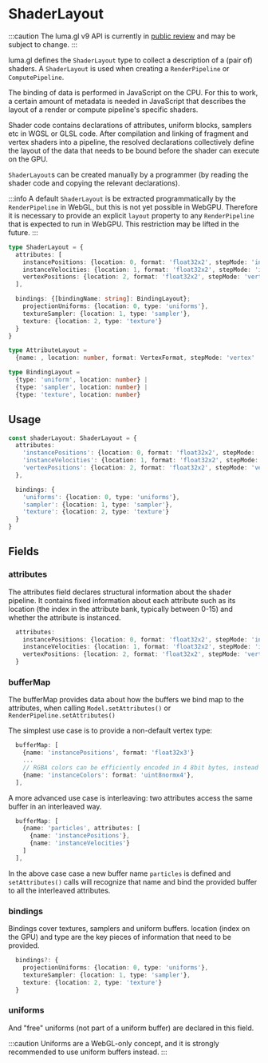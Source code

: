 # ShaderLayout

:::caution
The luma.gl v9 API is currently in [public review](/docs/public-review) and may be subject to change.
:::

luma.gl defines the `ShaderLayout` type to collect a description of a (pair of) shaders. 
A `ShaderLayout` is used when creating a `RenderPipeline` or `ComputePipeline`.

The binding of data is performed in JavaScript on the CPU. For this to work,
a certain amount of metadata is needed in JavaScript that describes the layout of a
render or compute pipeline's specific shaders.

Shader code contains declarations of attributes, uniform blocks, samplers etc in WGSL or GLSL code. After compilation and linking of fragment and vertex shaders into a pipeline, the resolved declarations collectively define the layout of the data that needs to be bound before the shader can execute on the GPU.

`ShaderLayout`s can be created manually by a programmer (by reading the shader code
and copying the relevant declarations).

:::info
A default `ShaderLayout` is be extracted programmatically by the `RenderPipeline` in WebGL, but this is not yet possible in WebGPU. Therefore it is necessary to provide an explicit `layout` property to any `RenderPipeline` that is expected to run in WebGPU. This restriction may be lifted in the future.
:::

```typescript
type ShaderLayout = {
  attributes: [
    instancePositions: {location: 0, format: 'float32x2', stepMode: 'instance'},
    instanceVelocities: {location: 1, format: 'float32x2', stepMode: 'instance'},
    vertexPositions: {location: 2, format: 'float32x2', stepMode: 'vertex'}
  ],

  bindings: {[bindingName: string]: BindingLayout};
    projectionUniforms: {location: 0, type: 'uniforms'},
    textureSampler: {location: 1, type: 'sampler'},
    texture: {location: 2, type: 'texture'}
  }
}

type AttributeLayout =
  {name: , location: number, format: VertexFormat, stepMode: 'vertex' | 'instance'}

type BindingLayout =
  {type: 'uniform', location: number} |
  {type: 'sampler', location: number} |
  {type: 'texture', location: number}
```

## Usage

```typescript
const shaderLayout: ShaderLayout = {
  attributes:
    'instancePositions': {location: 0, format: 'float32x2', stepMode: 'instance'},
    'instanceVelocities': {location: 1, format: 'float32x2', stepMode: 'instance'},
    'vertexPositions': {location: 2, format: 'float32x2', stepMode: 'vertex'}
  },

  bindings: {
    'uniforms': {location: 0, type: 'uniforms'},
    'sampler': {location: 1, type: 'sampler'},
    'texture': {location: 2, type: 'texture'}
  }
}
```

## Fields

### attributes

The attributes field declares structural information about the shader pipeline.
It contains  fixed information about each attribute such as its location (the index in the attribute bank, typically between 0-15) and whether the attribute is instanced.

```typescript
  attributes:
    instancePositions: {location: 0, format: 'float32x2', stepMode: 'instance'},
    instanceVelocities: {location: 1, format: 'float32x2', stepMode: 'instance'},
    vertexPositions: {location: 2, format: 'float32x2', stepMode: 'vertex'}
  }
```

### bufferMap

The bufferMap provides data about how the buffers we bind map to the attributes,
when calling `Model.setAttributes()` or `RenderPipeline.setAttributes()`

The simplest use case is to provide a non-default vertex type:

```typescript
  bufferMap: [
    {name: 'instancePositions', format: 'float32x3'}
    ...
    // RGBA colors can be efficiently encoded in 4 8bit bytes, instead of 4 32bit floats
    {name: 'instanceColors': format: 'uint8normx4'},
  ],
```

A more advanced use case is interleaving: two attributes access the same buffer in an interleaved way.

```typescript
  bufferMap: [
    {name: 'particles', attributes: [
      {name: 'instancePositions'},
      {name: 'instanceVelocities'}
    ]
  ],
```

In the above case case a new buffer name `particles` is defined and `setAttributes()`
calls will recognize that name and bind the provided buffer to all the interleaved 
attributes.


### bindings

Bindings cover textures, samplers and uniform buffers. location (index on the GPU)
and type are the key pieces of information that need to be provided.

```typescript
  bindings?: {
    projectionUniforms: {location: 0, type: 'uniforms'},
    textureSampler: {location: 1, type: 'sampler'},
    texture: {location: 2, type: 'texture'}
  }
```


### uniforms

And "free" uniforms (not part of a uniform buffer) are declared in this field.

:::caution
Uniforms are a WebGL-only concept, and it is strongly recommended to use uniform 
buffers instead.
:::
